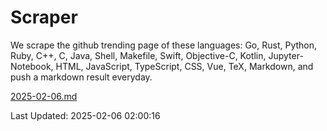 # Scraper

We scrape the github trending page of these languages: Go, Rust, Python, Ruby, C++, C, Java, Shell, Makefile, Swift, Objective-C, Kotlin, Jupyter-Notebook, HTML, JavaScript, TypeScript, CSS, Vue, TeX, Markdown, and push a markdown result everyday.

[2025-02-06.md](https://github.com/cumthxy/github-trending-backup/blob/master/2025-02-06.md)

Last Updated: 2025-02-06 02:00:16